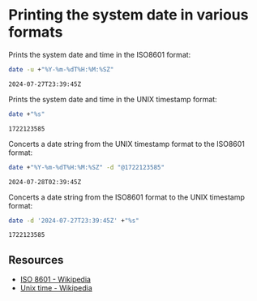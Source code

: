 # Printing the system date in various formats

Prints the system date and time in the ISO8601 format:

```sh
date -u +"%Y-%m-%dT%H:%M:%SZ"
```

```
2024-07-27T23:39:45Z
```

Prints the system date and time in the UNIX timestamp format:

```sh
date +"%s"
```

```
1722123585
```

Concerts a date string from the UNIX timestamp format to the ISO8601 format:

```sh
date +"%Y-%m-%dT%H:%M:%SZ" -d "@1722123585"
```

```
2024-07-28T02:39:45Z
```

Concerts a date string from the ISO8601 format to the UNIX timestamp format:

```sh
date -d '2024-07-27T23:39:45Z' +"%s"
```

```
1722123585
```

## Resources

-   [ISO 8601 - Wikipedia](https://en.wikipedia.org/wiki/ISO_8601)
-   [Unix time - Wikipedia](https://en.wikipedia.org/wiki/Unix_time)
